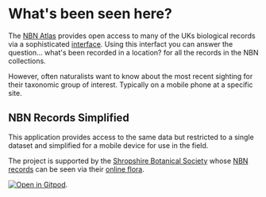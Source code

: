 # What's been seen here?

The [NBN Atlas](https://nbnatlas.org/) provides open access to many of the UKs
biological records via a sophisticated [interface](https://spatial.nbnatlas.org/).
Using this interfact you can answer the question...
what's been recorded in a location? 
for all the records in the NBN collections.

However, often naturalists want to know about the most recent sighting
for their taxonomic group of interest.
Typically on a mobile phone at a specific site.

## NBN Records Simplified

This application provides access to the same data but restricted to a single
dataset and simplified for a mobile device for use in the field.

The project is supported by the [Shropshire Botanical Society](https://www.shropshirebotany.org.uk/)
whose [NBN records](https://registry.nbnatlas.org/public/show/dp120)
can be seen via their [online flora](https://flora.shropshirebotany.org.uk/).

[![Open in Gitpod](https://gitpod.io/button/open-in-gitpod.svg)](https://gitpod.io/#github.com/joejcollins/captain-magenta).
